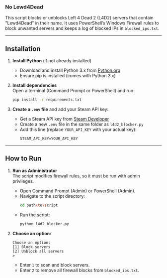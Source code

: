 ### **No Lewd4Dead**  

This script blocks or unblocks Left 4 Dead 2 (L4D2) servers that contain "Lewd4Dead" in their name. It uses PowerShell’s Windows Firewall rules to block unwanted servers and keeps a log of blocked IPs in `blocked_ips.txt`.  

---

## **Installation**  

1. **Install Python** (if not already installed)  
   - Download and install Python 3.x from [Python.org](https://www.python.org/downloads/)  
   - Ensure pip is installed (comes with Python 3.x)  

2. **Install dependencies**  
   Open a terminal (Command Prompt or PowerShell) and run:  
   ```bash
   pip install -r requirements.txt
   ```

3. **Create a `.env` file** and add your Steam API key:  
   - Get a Steam API key from [Steam Developer](https://steamcommunity.com/dev/apikey)  
   - Create a new `.env` file in the same folder as `l4d2_blocker.py`  
   - Add this line (replace `YOUR_API_KEY` with your actual key):  
     ```
     STEAM_API_KEY=YOUR_API_KEY
     ```

---

## **How to Run**  

1. **Run as Administrator**  
   The script modifies firewall rules, so it must be run with admin privileges.  
   - Open Command Prompt (Admin) or PowerShell (Admin).  
   - Navigate to the script directory:  
     ```bash
     cd path\to\script
     ```
   - Run the script:  
     ```bash
     python l4d2_blocker.py
     ```

2. **Choose an option:**  
   ```
   Choose an option:
   [1] Block servers
   [2] Unblock all servers
   > 
   ```
   - Enter `1` to scan and block servers.  
   - Enter `2` to remove all firewall blocks from `blocked_ips.txt`.  
